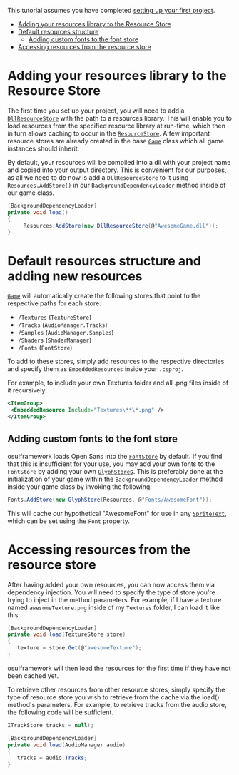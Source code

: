 This tutorial assumes you have completed [setting up your first project](https://github.com/ppy/osu-framework/wiki/Setting-up-your-first-project).

* [Adding your resources library to the Resource Store](https://github.com/ppy/osu-framework/wiki/Setting-Up-Compiled-Resource-Stores#adding-your-resources-library-to-the-resource-store)
* [Default resources structure](https://github.com/ppy/osu-framework/wiki/Setting-Up-Compiled-Resource-Stores#default-resources-structure-and-adding-new-resources)
  * [Adding custom fonts to the font store](https://github.com/ppy/osu-framework/wiki/Setting-Up-Compiled-Resource-Stores#adding-custom-fonts-to-the-font-store)
* [Accessing resources from the resource store](https://github.com/ppy/osu-framework/wiki/Setting-Up-Compiled-Resource-Stores#accessing-resources-from-the-resource-store)

# Adding your resources library to the Resource Store

The first time you set up your project, you will need to add a [`DllResourceStore`](https://github.com/ppy/osu-framework/blob/master/osu.Framework/IO/Stores/DllResourceStore.cs) with the path to a resources library. This will enable you to load resources from the specified resource library at run-time, which then in turn allows caching to occur in the [`ResourceStore`](https://github.com/ppy/osu-framework/blob/master/osu.Framework/IO/Stores/ResourceStore.cs). A few important resource stores are already created in the base [`Game`](https://github.com/ppy/osu-framework/blob/master/osu.Framework/Game.cs) class which all game instances should inherit.

By default, your resources will be compiled into a dll with your project name and copied into your output directory. This is convenient for our purposes, as all we need to do now is add a `DllResourceStore` to it using `Resources.AddStore()` in our `BackgroundDependencyLoader` method inside of our game class.

```csharp
[BackgroundDependencyLoader]
private void load()
{
     Resources.AddStore(new DllResourceStore(@"AwesomeGame.dll"));
}
```

# Default resources structure and adding new resources

[`Game`](https://github.com/ppy/osu-framework/blob/master/osu.Framework/Game.cs) will automatically create the following stores that point to the respective paths for each store:

* `/Textures` (`TextureStore`)
* `/Tracks` (`AudioManager.Tracks`)
* `/Samples` (`AudioManager.Samples`)
* `/Shaders` (`ShaderManager`)
* `/Fonts` (`FontStore`)

To add to these stores, simply add resources to the respective directories and specify them as `EmbeddedResources` inside your `.csproj`.

For example, to include your own Textures folder and all .png files inside of it recursively:

```xml
<ItemGroup>
 <EmbeddedResource Include="Textures\**\*.png" />
</ItemGroup>
```

## Adding custom fonts to the font store

osu!framework loads Open Sans into the [`FontStore`](https://github.com/ppy/osu-framework/blob/master/osu.Framework/IO/Stores/FontStore.cs) by default. If you find that this is insufficient for your use, you may add your own fonts to the `FontStore` by adding your own [`GlyphStore`s](https://github.com/ppy/osu-framework/blob/master/osu.Framework/IO/Stores/GlyphStore.cs). This is preferably done at the initialization of your game within the `BackgroundDependencyLoader` method inside your game class by invoking the following:

```csharp
Fonts.AddStore(new GlyphStore(Resources, @"Fonts/AwesomeFont"));
```

This will cache our hypothetical "AwesomeFont" for use in any [`SpriteText`](https://github.com/ppy/osu-framework/blob/master/osu.Framework/Graphics/Sprites/SpriteText.cs), which can be set using the `Font` property.

# Accessing resources from the resource store

After having added your own resources, you can now access them via dependency injection. You will need to specify the type of store you're trying to inject in the method parameters. For example, if I have a texture named `awesomeTexture.png` inside of my `Textures` folder, I can load it like this:

```csharp
[BackgroundDependencyLoader]
private void load(TextureStore store)
{
   texture = store.Get(@"awesomeTexture");
}
```

osu!framework will then load the resources for the first time if they have not been cached yet.

To retrieve other resources from other resource stores, simply specify the type of resource store you wish to retrieve from the cache via the load() method's parameters. For example, to retrieve tracks from the audio store, the following code will be sufficient.

```csharp
ITrackStore tracks = null!;

[BackgroundDependencyLoader]
private void load(AudioManager audio)
{
   tracks = audio.Tracks;
}
```
